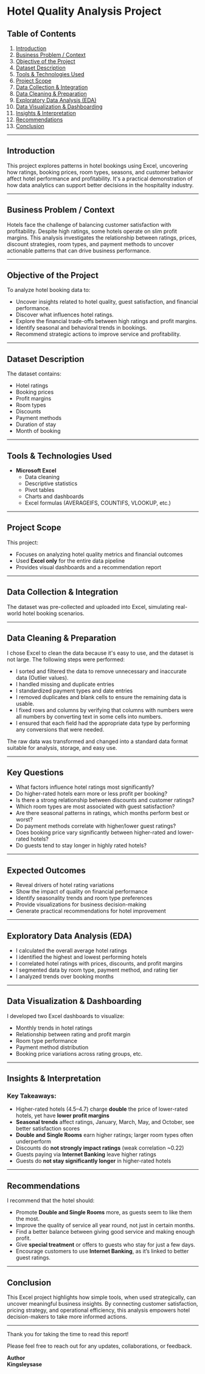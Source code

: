 # Hotel Quality Analysis Project

## Table of Contents
1. [Introduction](#introduction)  
2. [Business Problem / Context](#business-problem--context)  
3. [Objective of the Project](#objective-of-the-project)  
4. [Dataset Description](#dataset-description)  
5. [Tools & Technologies Used](#tools--technologies-used)  
6. [Project Scope](#project-scope)  
7. [Data Collection & Integration](#data-collection--integration)  
8. [Data Cleaning & Preparation](#data-cleaning--preparation)  
9. [Exploratory Data Analysis (EDA)](#exploratory-data-analysis-eda)  
10. [Data Visualization & Dashboarding](#data-visualization--dashboarding)  
11. [Insights & Interpretation](#insights--interpretation)  
12. [Recommendations](#recommendations)  
13. [Conclusion](#conclusion)  


---

## Introduction
This project explores patterns in hotel bookings using Excel, uncovering how ratings, booking prices, room types, seasons, and customer behavior affect hotel performance and profitability. It's a practical demonstration of how data analytics can support better decisions in the hospitality industry.

---

## Business Problem / Context
Hotels face the challenge of balancing customer satisfaction with profitability. Despite high ratings, some hotels operate on slim profit margins. This analysis investigates the relationship between ratings, prices, discount strategies, room types, and payment methods to uncover actionable patterns that can drive business performance.

---

## Objective of the Project
To analyze hotel booking data to:
- Uncover insights related to hotel quality, guest satisfaction, and financial performance.
- Discover what influences hotel ratings.
- Explore the financial trade-offs between high ratings and profit margins.
- Identify seasonal and behavioral trends in bookings.
- Recommend strategic actions to improve service and profitability. 

---

## Dataset Description
The dataset contains:
- Hotel ratings  
- Booking prices  
- Profit margins  
- Room types  
- Discounts  
- Payment methods  
- Duration of stay  
- Month of booking  

---

## Tools & Technologies Used
- **Microsoft Excel**  
  - Data cleaning  
  - Descriptive statistics  
  - Pivot tables  
  - Charts and dashboards  
  - Excel formulas (AVERAGEIFS, COUNTIFS, VLOOKUP, etc.)

---

## Project Scope
This project:
- Focuses on analyzing hotel quality metrics and financial outcomes
- Used **Excel only** for the entire data pipeline
- Provides visual dashboards and a recommendation report

---

## Data Collection & Integration
The dataset was pre-collected and uploaded into Excel, simulating real-world hotel booking scenarios.

---

## Data Cleaning & Preparation
I chose Excel to clean the data because it's easy to use, and the dataset is not large. The following steps were performed:

- I sorted and filtered the data to remove unnecessary and inaccurate data (Outlier values).
- I handled missing and duplicate entries  
- I standardized payment types and date entries
- I removed duplicates and blank cells to ensure the remaining data is usable.
- I fixed rows and columns by verifying that columns with numbers were all numbers by converting text in some cells into numbers.
- I ensured that each field had the appropriate data type by performing any conversions that were needed.

The raw data was transformed and changed into a standard data format suitable for analysis, storage, and easy use.

---

## Key Questions
- What factors influence hotel ratings most significantly?
- Do higher-rated hotels earn more or less profit per booking?
- Is there a strong relationship between discounts and customer ratings?
- Which room types are most associated with guest satisfaction?
- Are there seasonal patterns in ratings, which months perform best or worst?
- Do payment methods correlate with higher/lower guest ratings?
- Does booking price vary significantly between higher-rated and lower-rated hotels?
- Do guests tend to stay longer in highly rated hotels?

---

## Expected Outcomes
- Reveal drivers of hotel rating variations  
- Show the impact of quality on financial performance  
- Identify seasonality trends and room type preferences  
- Provide visualizations for business decision-making  
- Generate practical recommendations for hotel improvement  

---

## Exploratory Data Analysis (EDA)
- I calculated the overall average hotel ratings  
- I identified the highest and lowest performing hotels  
- I correlated hotel ratings with prices, discounts, and profit margins  
- I segmented data by room type, payment method, and rating tier  
- I analyzed trends over booking months  

---

## Data Visualization & Dashboarding
I developed two Excel dashboards to visualize:
- Monthly trends in hotel ratings  
- Relationship between rating and profit margin  
- Room type performance  
- Payment method distribution  
- Booking price variations across rating groups, etc.

---
## Insights & Interpretation

### Key Takeaways:
- Higher-rated hotels (4.5–4.7) charge **double** the price of lower-rated hotels, yet have **lower profit margins**
- **Seasonal trends** affect ratings, January, March, May, and October, see better satisfaction scores  
- **Double and Single Rooms** earn higher ratings; larger room types often underperform  
- Discounts do **not strongly impact ratings** (weak correlation ~0.22)  
- Guests paying via **Internet Banking** leave higher ratings  
- Guests do **not stay significantly longer** in higher-rated hotels  

---

## Recommendations
I recommend that the hotel should:
- Promote **Double and Single Rooms** more, as guests seem to like them the most.  
- Improve the quality of service all year round, not just in certain months.  
- Find a better balance between giving good service and making enough profit.  
- Give **special treatment** or offers to guests who stay for just a few days.  
- Encourage customers to use **Internet Banking**, as it’s linked to better guest ratings.

---

## Conclusion
This Excel project highlights how simple tools, when used strategically, can uncover meaningful business insights. By connecting customer satisfaction, pricing strategy, and operational efficiency, this analysis empowers hotel decision-makers to take more informed actions.

---

Thank you for taking the time to read this report!

Please feel free to reach out for any updates, collaborations, or feedback.

**Author**  
**Kingsleysase**  
